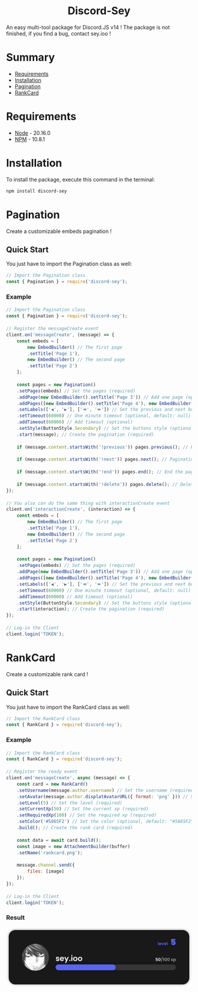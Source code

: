 <div align="center"><h1>Discord-Sey</h1></div>
An easy multi-tool package for Discord.JS v14 !
The package is not finished, if you find a bug, contact sey.ioo !

# Summary
- [Requirements](#requirements)
- [Installation](#installation)
- [Pagination](#pagination)
- [RankCard](#rankcard)

# Requirements
- [Node](https://nodejs.org/en/) - 20.16.0
- [NPM](https://www.npmjs.com/) - 10.8.1

# Installation
To install the package, execute this command in the terminal:
```bash
npm install discord-sey
```

# Pagination
Create a customizable embeds pagination !

## Quick Start
You just have to import the Pagination class as well:
```js
// Import the Pagination class
const { Pagination } = require('discord-sey');
```

### Example
```js
// Import the Pagination class
const { Pagination } = require('discord-sey');

// Register the messageCreate event
client.on('messageCreate', (message) => {
    const embeds = [
        new EmbedBuilder() // The first page
        .setTitle('Page 1'),
        new EmbedBuilder() // The second page
        .setTitle('Page 2')
    ];
    
    const pages = new Pagination()
    .setPages(embeds) // Set the pages (required)
    .addPage(new EmbedBuilder().setTitle('Page 3')) // Add one page (optional)
    .addPages([new EmbedBuilder().setTitle('Page 4'), new EmbedBuilder().setTitle('Page 5')]) // Add more pages (optional)
    .setLabels(['◀️', '▶️'], ['⏪', '⏩']) // Set the previous and next buttons, second array is for first and last buttons, not required (optional, default: ['⬅️', '➡️'])
    .setTimeout(60000) // One minute timeout (optional, default: null)
    .addTimeout(60000) // Add timeout (optional)
    .setStyle(ButtonStyle.Secondary) // Set the buttons style (optional, default: "PRIMARY")
    .start(message); // Create the pagination (required)

    if (message.content.startsWith('!previous')) pages.previous(); // Pagination by commands (optional)

    if (message.content.startsWith('!next')) pages.next(); // Pagination by commands (optional)

    if (message.content.startsWith('!end')) pages.end(); // End the pagination (optional)

    if (message.content.startsWith('!delete')) pages.delete(); // Delete the pagination (optional)
});

// You also can do the same thing with interactionCreate event
client.on('interactionCreate', (interaction) => {
    const embeds = [
        new EmbedBuilder() // The first page
        .setTitle('Page 1'),
        new EmbedBuilder() // The second page
        .setTitle('Page 2')
    ];
    
    const pages = new Pagination()
    .setPages(embeds) // Set the pages (required)
    .addPage(new EmbedBuilder().setTitle('Page 3')) // Add one page (optional)
    .addPages([new EmbedBuilder().setTitle('Page 4'), new EmbedBuilder().setTitle('Page 5')]) // Add more pages (optional)
    .setLabels(['◀️', '▶️'], ['⏪', '⏩']) // Set the previous and next buttons, second array is for first and last buttons, not required (optional, default: ['⬅️', '➡️'])
    .setTimeout(60000) // One minute timeout (optional, default: null)
    .addTimeout(60000) // Add timeout (optional)
    .setStyle(ButtonStyle.Secondary) // Set the buttons style (optional, default: "PRIMARY")
    .start(interaction); // Create the pagination (required)
});

// Log-in the Client
client.login('TOKEN');
```

# RankCard
Create a customizable rank card !

## Quick Start
You just have to import the RankCard class as well:
```js
// Import the RankCard class
const { RankCard } = require('discord-sey');
```

### Example
```js
// Import the RankCard class
const { RankCard } = require('discord-sey');

// Register the ready event
client.on('messageCreate', async (message) => {
    const card = new RankCard()
    .setUsername(message.author.username) // Set the username (required)
    .setAvatar(message.author.displatAvatarURL({ format: 'png' })) // Set the avatar (required)
    .setLevel(5) // Set the level (required)
    .setCurrentXp(50) // Set the current xp (required)
    .setRequiredXp(100) // Set the required xp (required)
    .setColor('#5865F2') // Set the color (optional, default: "#5865F2")
    .build(); // Create the rank card (required)

    const data = await card.build();
    const image = new AttachmentBuilder(buffer)
    .setName('rankcard.png');

    message.channel.send({
        files: [image]
    });
});

// Log-in the Client
client.login('TOKEN');
```

### Result
![RankCard](./assets/images/RankCard.png)